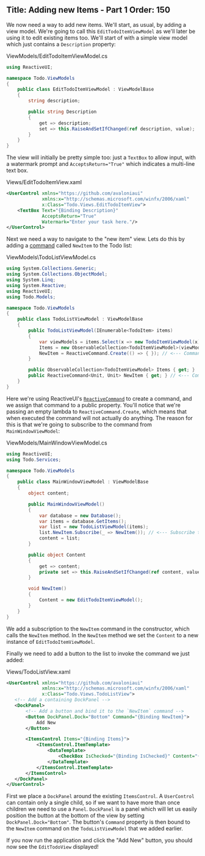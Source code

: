 Title: Adding new Items - Part 1
Order: 150
---

We now need a way to add new items. We'll start, as usual, by adding a view model. We're going to call this `EditTodoItemViewModel` as we'll later be using it to edit existing items too. We'll start of with a simple view model which just contains a `Description` property:

<div class="code-filename">ViewModels/EditTodoItemViewModel.cs</div>

```csharp
using ReactiveUI;

namespace Todo.ViewModels
{
    public class EditTodoItemViewModel : ViewModelBase
    {
        string description;

        public string Description
        {
            get => description;
            set => this.RaiseAndSetIfChanged(ref description, value);
        }
    }
}
```

The view will initially be pretty simple too: just a `TextBox` to allow input, with a watermark prompt and `AcceptsReturn="True"` which indicates a multi-line text box.

<div class="code-filename">Views/EditTodoItemView.xaml</div>

```xml
<UserControl xmlns="https://github.com/avaloniaui"
             xmlns:x="http://schemas.microsoft.com/winfx/2006/xaml"
             x:Class="Todo.Views.EditTodoItemView">
    <TextBox Text="{Binding Description}"
             AcceptsReturn="True"
             Watermark="Enter your task here."/>
</UserControl>
```

Next we need a way to navigate to the "new item" view. Lets do this by adding a [command](docs/binding/binding-to-commands) called `NewItem` to the Todo list:

<div class="code-filename">ViewModels\TodoListViewModel.cs</div>

```csharp
using System.Collections.Generic;
using System.Collections.ObjectModel;
using System.Linq;
using System.Reactive;
using ReactiveUI;
using Todo.Models;

namespace Todo.ViewModels
{
    public class TodoListViewModel : ViewModelBase
    {
        public TodoListViewModel(IEnumerable<TodoItem> items)
        {
            var viewModels = items.Select(x => new TodoItemViewModel(x));
            Items = new ObservableCollection<TodoItemViewModel>(viewModels);
            NewItem = ReactiveCommand.Create(() => { }); // <--- Command initialization
        }

        public ObservableCollection<TodoItemViewModel> Items { get; }
        public ReactiveCommand<Unit, Unit> NewItem { get; } // <--- Command declaration
    }
}
```

Here we're using ReactiveUI's [`ReactiveCommand`](https://reactiveui.net/docs/handbook/commands/) to create a command, and we assign that command to a public property.
You'll notice that we're passing an empty lambda to `ReactiveCommand.Create`, which means that when executed the command will not actually do anything. The reason for
this is that we're going to subscribe to the command from `MainWindowViewModel`:

<div class="code-filename">ViewModels/MainWindowViewModel.cs</div>

```csharp
using ReactiveUI;
using Todo.Services;

namespace Todo.ViewModels
{
    public class MainWindowViewModel : ViewModelBase
    {
        object content;

        public MainWindowViewModel()
        {
            var database = new Database();
            var items = database.GetItems();
            var list = new TodoListViewModel(items);
            list.NewItem.Subscribe(_ => NewItem()); // <--- Subscribe to the command
            content = list;
        }

        public object Content
        {
            get => content;
            private set => this.RaiseAndSetIfChanged(ref content, value);
        }

        void NewItem()
        {
            Content = new EditTodoItemViewModel();
        }
    }
}
```

We add a subscription to the `NewItem` command in the constructor, which calls the `NewItem` method. In the `NewItem` method we set the `Content` to a new instance of
`EditTodoItemViewModel`.

Finally we need to add a button to the list to invoke the command we just added:

<div class="code-filename">Views/TodoListView.xaml</div>

 ```xml
 <UserControl xmlns="https://github.com/avaloniaui"
              xmlns:x="http://schemas.microsoft.com/winfx/2006/xaml"
              x:Class="Todo.Views.TodoListView">
    <!-- Add a containing DockPanel -->
    <DockPanel>
        <!-- Add a button and bind it to the `NewItem` command -->
        <Button DockPanel.Dock="Bottom" Command="{Binding NewItem}">
            Add New
        </Button>

        <ItemsControl Items="{Binding Items}">
            <ItemsControl.ItemTemplate>
                <DataTemplate>
                    <CheckBox IsChecked="{Binding IsChecked}" Content="{Binding Description}"/>
                </DataTemplate>
            </ItemsControl.ItemTemplate>
        </ItemsControl>
    </DockPanel>
</UserControl>
 ```

 First we place a `DockPanel` around the existing `ItemsControl`. A `UserControl` can contain only a single child, so if we want to have more than once children we need
 to use a `Panel`. `DockPanel` is a panel which will let us easily position the button at the bottom of the view by setting `DockPanel.Dock="Bottom"`. The button's 
 `Command` property is then bound to the `NewItem` command on the `TodoListViewModel` that we added earlier.

 If you now run the application and click the "Add New" button, you should now see the `EditTodoView` displayed!